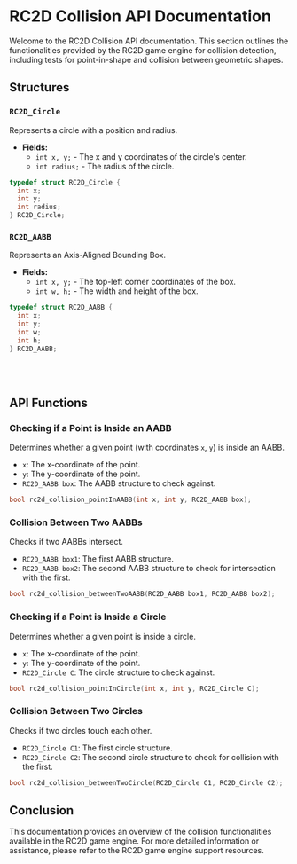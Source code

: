 
# RC2D Collision API Documentation

Welcome to the RC2D Collision API documentation. This section outlines the functionalities provided by the RC2D game engine for collision detection, including tests for point-in-shape and collision between geometric shapes.

## Structures

### `RC2D_Circle`

Represents a circle with a position and radius.

- **Fields:**
  - `int x, y;` - The x and y coordinates of the circle's center.
  - `int radius;` - The radius of the circle.

```c
typedef struct RC2D_Circle {
  int x;
  int y;
  int radius;
} RC2D_Circle;
```

### `RC2D_AABB`

Represents an Axis-Aligned Bounding Box.

- **Fields:**
  - `int x, y;` - The top-left corner coordinates of the box.
  - `int w, h;` - The width and height of the box.

```c
typedef struct RC2D_AABB {
  int x;
  int y;
  int w;
  int h;
} RC2D_AABB;
```

<br /><br />

## API Functions

### Checking if a Point is Inside an AABB

Determines whether a given point (with coordinates `x`, `y`) is inside an AABB.

- `x`: The x-coordinate of the point.
- `y`: The y-coordinate of the point.
- `RC2D_AABB box`: The AABB structure to check against.

```c
bool rc2d_collision_pointInAABB(int x, int y, RC2D_AABB box);
```

### Collision Between Two AABBs

Checks if two AABBs intersect.

- `RC2D_AABB box1`: The first AABB structure.
- `RC2D_AABB box2`: The second AABB structure to check for intersection with the first.

```c
bool rc2d_collision_betweenTwoAABB(RC2D_AABB box1, RC2D_AABB box2);
```

### Checking if a Point is Inside a Circle

Determines whether a given point is inside a circle.

- `x`: The x-coordinate of the point.
- `y`: The y-coordinate of the point.
- `RC2D_Circle C`: The circle structure to check against.

```c
bool rc2d_collision_pointInCircle(int x, int y, RC2D_Circle C);
```

### Collision Between Two Circles

Checks if two circles touch each other.

- `RC2D_Circle C1`: The first circle structure.
- `RC2D_Circle C2`: The second circle structure to check for collision with the first.

```c
bool rc2d_collision_betweenTwoCircle(RC2D_Circle C1, RC2D_Circle C2);
```

## Conclusion

This documentation provides an overview of the collision functionalities available in the RC2D game engine. For more detailed information or assistance, please refer to the RC2D game engine support resources.
